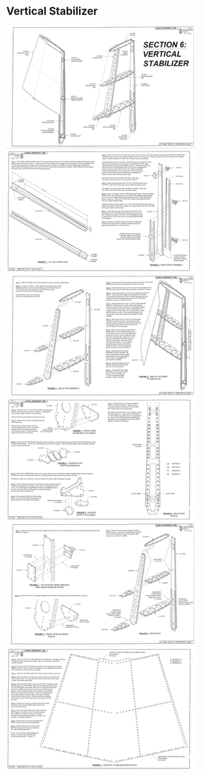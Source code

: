 # Vertical Stabilizer

<img src="RV10-6-1.png">
<br/>
<img src="RV10-6-2.png">
<br/>
<img src="RV10-6-3.png">
<br/>
<img src="RV10-6-4.png">
<br/>
<img src="RV10-6-5.png">
<br/>
<img src="RV10-6-6.png">